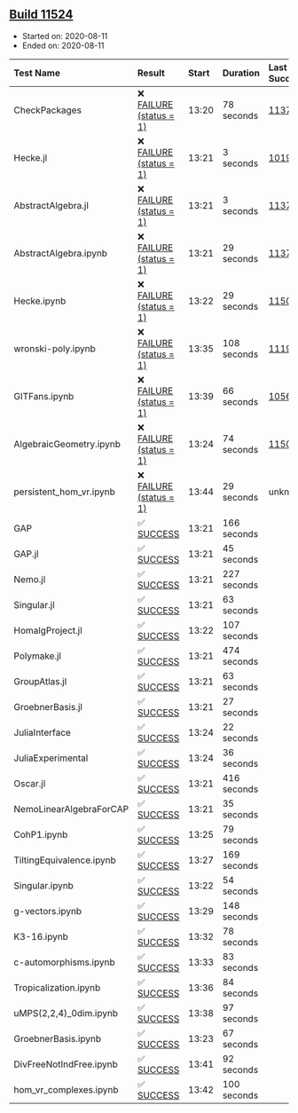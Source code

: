## [Build 11524](https://oscarci.mathematik.uni-kl.de/job/oscar/11524/)

* Started on: 2020-08-11
* Ended on: 2020-08-11

| Test Name    | Result | Start | Duration | Last Success | First Failure |
|:-------------|:-------|:------|:---------|:-------------|:--------------|
| CheckPackages | ❌ [FAILURE (status = 1)](https://oscarci.mathematik.uni-kl.de/job/oscar/11524/artifact/logs/build-11524/CheckPackages.log) | 13:20 | 78 seconds | [11376](https://oscarci.mathematik.uni-kl.de/job/oscar/11376/) | [11377](https://oscarci.mathematik.uni-kl.de/job/oscar/11377/) |
| Hecke.jl | ❌ [FAILURE (status = 1)](https://oscarci.mathematik.uni-kl.de/job/oscar/11524/artifact/logs/build-11524/Hecke.jl.log) | 13:21 | 3 seconds | [10197](https://oscarci.mathematik.uni-kl.de/job/oscar/10197/) | [10198](https://oscarci.mathematik.uni-kl.de/job/oscar/10198/) |
| AbstractAlgebra.jl | ❌ [FAILURE (status = 1)](https://oscarci.mathematik.uni-kl.de/job/oscar/11524/artifact/logs/build-11524/AbstractAlgebra.jl.log) | 13:21 | 3 seconds | [11376](https://oscarci.mathematik.uni-kl.de/job/oscar/11376/) | [11377](https://oscarci.mathematik.uni-kl.de/job/oscar/11377/) |
| AbstractAlgebra.ipynb | ❌ [FAILURE (status = 1)](https://oscarci.mathematik.uni-kl.de/job/oscar/11524/artifact/logs/build-11524/AbstractAlgebra.ipynb.log) | 13:21 | 29 seconds | [11376](https://oscarci.mathematik.uni-kl.de/job/oscar/11376/) | [11377](https://oscarci.mathematik.uni-kl.de/job/oscar/11377/) |
| Hecke.ipynb | ❌ [FAILURE (status = 1)](https://oscarci.mathematik.uni-kl.de/job/oscar/11524/artifact/logs/build-11524/Hecke.ipynb.log) | 13:22 | 29 seconds | [11500](https://oscarci.mathematik.uni-kl.de/job/oscar/11500/) | [11501](https://oscarci.mathematik.uni-kl.de/job/oscar/11501/) |
| wronski-poly.ipynb | ❌ [FAILURE (status = 1)](https://oscarci.mathematik.uni-kl.de/job/oscar/11524/artifact/logs/build-11524/wronski-poly.ipynb.log) | 13:35 | 108 seconds | [11192](https://oscarci.mathematik.uni-kl.de/job/oscar/11192/) | [11193](https://oscarci.mathematik.uni-kl.de/job/oscar/11193/) |
| GITFans.ipynb | ❌ [FAILURE (status = 1)](https://oscarci.mathematik.uni-kl.de/job/oscar/11524/artifact/logs/build-11524/GITFans.ipynb.log) | 13:39 | 66 seconds | [10566](https://oscarci.mathematik.uni-kl.de/job/oscar/10566/) | [10567](https://oscarci.mathematik.uni-kl.de/job/oscar/10567/) |
| AlgebraicGeometry.ipynb | ❌ [FAILURE (status = 1)](https://oscarci.mathematik.uni-kl.de/job/oscar/11524/artifact/logs/build-11524/AlgebraicGeometry.ipynb.log) | 13:24 | 74 seconds | [11500](https://oscarci.mathematik.uni-kl.de/job/oscar/11500/) | [11501](https://oscarci.mathematik.uni-kl.de/job/oscar/11501/) |
| persistent_hom_vr.ipynb | ❌ [FAILURE (status = 1)](https://oscarci.mathematik.uni-kl.de/job/oscar/11524/artifact/logs/build-11524/persistent_hom_vr.ipynb.log) | 13:44 | 29 seconds | unknown | unknown |
| GAP | ✅ [SUCCESS](https://oscarci.mathematik.uni-kl.de/job/oscar/11524/artifact/logs/build-11524/GAP.log) | 13:21 | 166 seconds |  |  |
| GAP.jl | ✅ [SUCCESS](https://oscarci.mathematik.uni-kl.de/job/oscar/11524/artifact/logs/build-11524/GAP.jl.log) | 13:21 | 45 seconds |  |  |
| Nemo.jl | ✅ [SUCCESS](https://oscarci.mathematik.uni-kl.de/job/oscar/11524/artifact/logs/build-11524/Nemo.jl.log) | 13:21 | 227 seconds |  |  |
| Singular.jl | ✅ [SUCCESS](https://oscarci.mathematik.uni-kl.de/job/oscar/11524/artifact/logs/build-11524/Singular.jl.log) | 13:21 | 63 seconds |  |  |
| HomalgProject.jl | ✅ [SUCCESS](https://oscarci.mathematik.uni-kl.de/job/oscar/11524/artifact/logs/build-11524/HomalgProject.jl.log) | 13:22 | 107 seconds |  |  |
| Polymake.jl | ✅ [SUCCESS](https://oscarci.mathematik.uni-kl.de/job/oscar/11524/artifact/logs/build-11524/Polymake.jl.log) | 13:21 | 474 seconds |  |  |
| GroupAtlas.jl | ✅ [SUCCESS](https://oscarci.mathematik.uni-kl.de/job/oscar/11524/artifact/logs/build-11524/GroupAtlas.jl.log) | 13:21 | 63 seconds |  |  |
| GroebnerBasis.jl | ✅ [SUCCESS](https://oscarci.mathematik.uni-kl.de/job/oscar/11524/artifact/logs/build-11524/GroebnerBasis.jl.log) | 13:21 | 27 seconds |  |  |
| JuliaInterface | ✅ [SUCCESS](https://oscarci.mathematik.uni-kl.de/job/oscar/11524/artifact/logs/build-11524/JuliaInterface.log) | 13:24 | 22 seconds |  |  |
| JuliaExperimental | ✅ [SUCCESS](https://oscarci.mathematik.uni-kl.de/job/oscar/11524/artifact/logs/build-11524/JuliaExperimental.log) | 13:24 | 36 seconds |  |  |
| Oscar.jl | ✅ [SUCCESS](https://oscarci.mathematik.uni-kl.de/job/oscar/11524/artifact/logs/build-11524/Oscar.jl.log) | 13:21 | 416 seconds |  |  |
| NemoLinearAlgebraForCAP | ✅ [SUCCESS](https://oscarci.mathematik.uni-kl.de/job/oscar/11524/artifact/logs/build-11524/NemoLinearAlgebraForCAP.log) | 13:21 | 35 seconds |  |  |
| CohP1.ipynb | ✅ [SUCCESS](https://oscarci.mathematik.uni-kl.de/job/oscar/11524/artifact/logs/build-11524/CohP1.ipynb.log) | 13:25 | 79 seconds |  |  |
| TiltingEquivalence.ipynb | ✅ [SUCCESS](https://oscarci.mathematik.uni-kl.de/job/oscar/11524/artifact/logs/build-11524/TiltingEquivalence.ipynb.log) | 13:27 | 169 seconds |  |  |
| Singular.ipynb | ✅ [SUCCESS](https://oscarci.mathematik.uni-kl.de/job/oscar/11524/artifact/logs/build-11524/Singular.ipynb.log) | 13:22 | 54 seconds |  |  |
| g-vectors.ipynb | ✅ [SUCCESS](https://oscarci.mathematik.uni-kl.de/job/oscar/11524/artifact/logs/build-11524/g-vectors.ipynb.log) | 13:29 | 148 seconds |  |  |
| K3-16.ipynb | ✅ [SUCCESS](https://oscarci.mathematik.uni-kl.de/job/oscar/11524/artifact/logs/build-11524/K3-16.ipynb.log) | 13:32 | 78 seconds |  |  |
| c-automorphisms.ipynb | ✅ [SUCCESS](https://oscarci.mathematik.uni-kl.de/job/oscar/11524/artifact/logs/build-11524/c-automorphisms.ipynb.log) | 13:33 | 83 seconds |  |  |
| Tropicalization.ipynb | ✅ [SUCCESS](https://oscarci.mathematik.uni-kl.de/job/oscar/11524/artifact/logs/build-11524/Tropicalization.ipynb.log) | 13:36 | 84 seconds |  |  |
| uMPS(2,2,4)_0dim.ipynb | ✅ [SUCCESS](https://oscarci.mathematik.uni-kl.de/job/oscar/11524/artifact/logs/build-11524/uMPS-2-2-4-_0dim.ipynb.log) | 13:38 | 97 seconds |  |  |
| GroebnerBasis.ipynb | ✅ [SUCCESS](https://oscarci.mathematik.uni-kl.de/job/oscar/11524/artifact/logs/build-11524/GroebnerBasis.ipynb.log) | 13:23 | 67 seconds |  |  |
| DivFreeNotIndFree.ipynb | ✅ [SUCCESS](https://oscarci.mathematik.uni-kl.de/job/oscar/11524/artifact/logs/build-11524/DivFreeNotIndFree.ipynb.log) | 13:41 | 92 seconds |  |  |
| hom_vr_complexes.ipynb | ✅ [SUCCESS](https://oscarci.mathematik.uni-kl.de/job/oscar/11524/artifact/logs/build-11524/hom_vr_complexes.ipynb.log) | 13:42 | 100 seconds |  |  |
